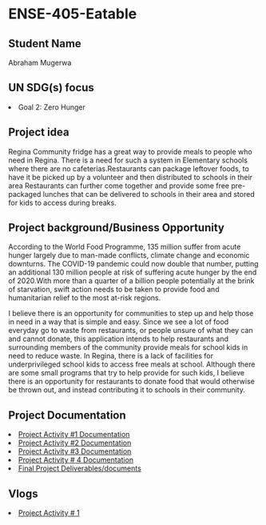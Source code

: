 # ENSE-405-Eatable

## Student Name
Abraham Mugerwa

## UN SDG(s) focus
<li> Goal 2: Zero Hunger </li>

## Project idea
Regina Community fridge has a great way to provide meals to people who need in Regina. There is a need for such a system in Elementary schools where there are no cafeterias.Restaurants can package leftover foods, to have it be picked up by a volunteer and then distributed to schools in their area
Restaurants can further come together and provide some free pre-packaged lunches that can be delivered to schools in their area and stored for kids to access during breaks.

      
## Project background/Business Opportunity
According to the World Food Programme, 135 million suffer from acute hunger largely due to man-made conflicts, climate change and economic downturns. The COVID-19 pandemic could now double that number, putting an additional 130 million people at risk of suffering acute hunger by the end of 2020.With more than a quarter of a billion people potentially at the brink of starvation, swift action needs to be taken to provide food and humanitarian relief to the most at-risk regions.

I believe there is an opportunity for communities to step up and help those in need in a way that is simple and easy. Since we see a lot of food everyday go to waste from restaurants, or people unsure of what they can and cannot donate, this application intends to help restaurants and surrounding members of the community provide meals for school kids in need to reduce waste. In Regina, there is a lack of facilities for underprivileged school kids to access free meals at school. Although there are some small programs that try to help provide for such kids, I believe there is an opportunity for restaurants to donate food that would otherwise be thrown out, and instead contributing it to schools in their community. 

## Project Documentation
<li> <a href= "https://github.com/AbrahamMugerwa/ENSE-405-Eatable/tree/main/Project%20Documentation">Project Activity #1 Documentation</a> </li>
<li> <a href= "https://github.com/AbrahamMugerwa/ENSE-405-Eatable/tree/main/Project%20Activity%20%232%20Documentation">Project Activity #2 Documentation</a> </li>
<li> <a href = "https://github.com/AbrahamMugerwa/ENSE-405-Eatable/tree/main/Project%20Activity%203">Project Activity #3 Documentation</a></li>
<li> <a href = "https://github.com/AbrahamMugerwa/ENSE-405-Eatable/tree/main/Project%20Activity%204">Project Activity # 4 Documentation</a></li>
<li> <a href = "https://github.com/AbrahamMugerwa/ENSE-405-Eatable/tree/main/Final%20project%20deliverables"> Final Project Deliverables/documents</a></li>
      

## Vlogs
<li> <a href= "https://youtu.be/56oyoGJy4ck">Project Activity # 1</a> </li>



